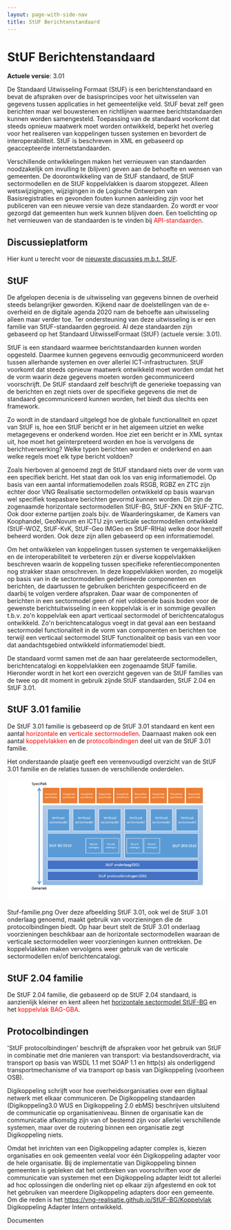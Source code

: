 ```yaml
---
layout: page-with-side-nav
title: StUF Berichtenstandaard
---
```

# StUF Berichtenstandaard

**Actuele versie**: 3.01

De Standaard Uitwisseling Formaat (StUF) is een berichtenstandaard en bevat de afspraken over de basisprincipes voor het uitwisselen van gegevens tussen applicaties in het gemeentelijke veld. StUF bevat zelf geen berichten maar wel bouwstenen en richtlijnen waarmee berichtstandaarden kunnen worden samengesteld. Toepassing van de standaard voorkomt dat steeds opnieuw maatwerk moet worden ontwikkeld, beperkt het overleg voor het realiseren van koppelingen tussen systemen en bevordert de interoperabiliteit. StUF is beschreven in XML en gebaseerd op geaccepteerde internetstandaarden.

Verschillende ontwikkelingen maken het vernieuwen van standaarden noodzakelijk om invulling te (blijven) geven aan de behoefte en wensen van gemeenten. De doorontwikkeling van de StUF standaard, de StUF sectormodellen en de StUF koppelvlakken is daarom stopgezet. Alleen wetswijzigingen, wijzigingen in de Logische Ontwerpen van Basisregistraties en gevonden fouten kunnen aanleiding zijn voor het publiceren van een nieuwe versie van deze standaarden. Zo wordt er voor gezorgd dat gemeenten hun werk kunnen blijven doen. Een toelichting op het vernieuwen van de standaarden is te vinden bij <span style="color:red">API-standaarden</span>.

## Discussieplatform
Hier kunt u terecht voor de [nieuwste discussies m.b.t. StUF](https://github.com/VNG-Realisatie/StUF-Standaarden).

## StUF
De afgelopen decenia is de uitwisseling van gegevens binnen de overheid steeds belangrijker geworden. Kijkend naar de doelstellingen van de e-overheid en de digitale agenda 2020 nam de behoefte aan uitwisseling alleen maar verder toe. Ter ondersteuning van deze uitwisseling is er een familie van StUF-standaarden gegroeid. Al deze standaarden zijn gebaseerd op het Standaard UitwisselFormaat (StUF) (actuele versie: 3.01).

StUF is een standaard waarmee berichtstandaarden kunnen worden opgesteld. Daarmee kunnen gegevens eenvoudig gecommuniceerd worden tussen allerhande systemen en over allerlei ICT-infrastructuren. StUF voorkomt dat steeds opnieuw maatwerk ontwikkeld moet worden omdat het de vorm waarin deze gegevens moeten worden gecommuniceerd voorschrijft. De StUF standaard zelf beschrijft de generieke toepassing van de berichten en zegt niets over de specifieke gegevens die met de standaard gecommuniceerd kunnen worden, het biedt dus slechts een framework.

Zo wordt in de standaard uitgelegd hoe de globale functionaliteit en opzet van StUF is, hoe een StUF bericht er in het algemeen uitziet en welke metagegevens er onderkend worden. Hoe ziet een bericht er in XML syntax uit, hoe moet het geïnterpreteerd worden en hoe is vervolgens de berichtverwerking? Welke typen berichten worden er onderkend en aan welke regels moet elk type bericht voldoen?

Zoals hierboven al genoemd zegt de StUF standaard niets over de vorm van een specifiek bericht. Het staat dan ook los van enig informatiemodel. Op basis van een aantal informatiemodellen zoals RSGB, RGBZ en ZTC zijn echter door VNG Realisatie sectormodellen ontwikkeld op basis waarvan wel specifiek toepasbare berichten gevormd kunnen worden. Dit zijn de zogenaamde horizontale sectormodellen StUF-BG, StUF-ZKN en StUF-ZTC. Ook door externe partijen zoals bijv. de Waarderingskamer, de Kamers van Koophandel, GeoNovum en ICTU zijn verticale sectormodellen ontwikkeld (StUF-WOZ, StUF-KvK, StUF-Geo IMGeo en StUF-RIHa) welke door henzelf beheerd worden. Ook deze zijn allen gebaseerd op een informatiemodel.

Om het ontwikkelen van koppelingen tussen systemen te vergemakkelijken en de interoperabiliteit te verbeteren zijn er diverse koppelvlakken beschreven waarin de koppeling tussen specifieke referentiecomponenten nog strakker staan omschreven. In deze koppelvlakken worden, zo mogelijk op basis van in de sectormodellen gedefinieerde componenten en berichten, de daartussen te gebruiken berichten gespecificeerd en de daarbij te volgen verdere afspraken. Daar waar de componenten of berichten in een sectormodel geen of niet voldoende basis boden voor de gewenste berichtuitwisseling in een koppelvlak is er in sommige gevallen t.b.v. zo'n koppelvlak een apart verticaal sectormodel of berichtencatalogus ontwikkeld. Zo'n berichtencatalogus voegt in dat geval aan een bestaand sectormodel functionaliteit in de vorm van componenten en berichten toe terwijl een verticaal sectormodel StUF functionaliteit op basis van een voor dat aandachtsgebied ontwikkeld informatiemodel biedt.

De standaard vormt samen met de aan haar gerelateerde sectormodellen, berichtencatalogi en koppelvlakken een zogenaamde StUF familie. Hieronder wordt in het kort een overzicht gegeven van de StUF families van de twee op dit moment in gebruik zijnde StUF standaarden, StUF 2.04 en StUF 3.01.

## StUF 3.01 familie
De StUF 3.01 familie is gebaseerd op de StUF 3.01 standaard en kent een aantal <span style="color:red">horizontale</span> en <span style="color:red">verticale sectormodellen</span>. Daarnaast maken ook een aantal <span style="color:red">koppelvlakken</span> en de <span style="color:red">protocolbindingen</span> deel uit van de StUF 3.01 familie.

Het onderstaande plaatje geeft een vereenvoudigd overzicht van de StUF 3.01 familie en de relaties tussen de verschillende onderdelen.

![Stuf-familie](./images/800px-Stuf-familie.png)

Stuf-familie.png
Over deze afbeelding
StUF 3.01, ook wel de StUF 3.01 onderlaag genoemd, maakt gebruik van voorzieningen die de protocolbindingen biedt. Op haar beurt stelt de StUF 3.01 onderlaag voorzieningen beschikbaar aan de horizontale sectormodellen waaraan de verticale sectormodellen weer voorzieningen kunnen onttrekken. De koppelvlakken maken vervolgens weer gebruik van de verticale sectormodellen en/of berichtencatalogi.

## StUF 2.04 familie
De StUF 2.04 familie, die gebaseerd op de StUF 2.04 standaard, is aanzienlijk kleiner en kent alleen het [horizontale sectormodel StUF-BG](https://vng-realisatie.github.io/StUF-BG/) en het <span style="color:red">koppelvlak BAG-GBA</span>.

## Protocolbindingen
'StUF protocolbindingen' beschrijft de afspraken voor het gebruik van StUF in combinatie met drie manieren van transport: via bestandsoverdracht, via transport op basis van WSDL 1.1 met SOAP 1.1 en http(s) als onderliggend transportmechanisme of via transport op basis van Digikoppeling (voorheen OSB).

Digikoppeling schrijft voor hoe overheidsorganisaties over een digitaal netwerk met elkaar communiceren. De Digikoppeling standaarden (Digikoppeling3.0 WUS en Digikoppeling 2.0 ebMS) beschrijven uitsluitend de communicatie op organisatieniveau. Binnen de organisatie kan de communicatie afkomstig zijn van of bestemd zijn voor allerlei verschillende systemen, maar over de routering binnen een organisatie zegt Digikoppeling niets.

Omdat het inrichten van een Digikoppeling adapter complex is, kiezen organisaties en ook gemeenten veelal voor één Digikoppeling adapter voor de hele organisatie. Bij de implementatie van Digikoppeling binnen gemeenten is gebleken dat het ontbreken van voorschriften voor de communicatie van systemen met een Digikoppeling adapter leidt tot allerlei ad hoc oplossingen die onderling niet op elkaar zijn afgestemd en ook tot het gebruiken van meerdere Digikoppeling adapters door een gemeente. Om die reden is het https://vng-realisatie.github.io/StUF-BG/Koppelvlak Digikoppeling Adapter Intern ontwikkeld<span>.

Documenten
